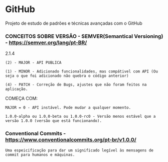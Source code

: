 # GitHub

Projeto de estudo de padrões e técnicas avançadas com o GitHub

### CONCEITOS SOBRE VERSÃO - SEMVER(Semantical Versioning) - https://semver.org/lang/pt-BR/

2.1.4

    (2) - MAJOR - API PUBLICA

    (1) - MINOR - Adicionado funcionalidades, mas compátivel com API (Ou seja o que foi adicionado não quebra o código anterior)

    (4) - PATCH - Correção de Bugs, ajustes que não foram feitos na aplicação.

COMEÇA COM:

    MAJOR = 0 - API instável. Pode mudar a qualquer momento.

    1.0.0-alpha ou 1.0.0-beta ou 1.0.0-rc0 - Versão menos estável que a versão 1.0.0 (versão que está funcionando).

### Conventional Commits - https://www.conventionalcommits.org/pt-br/v1.0.0/

    Uma espeicificação para dar um significado legível às mensagens de commit para humanos e máquinas.
